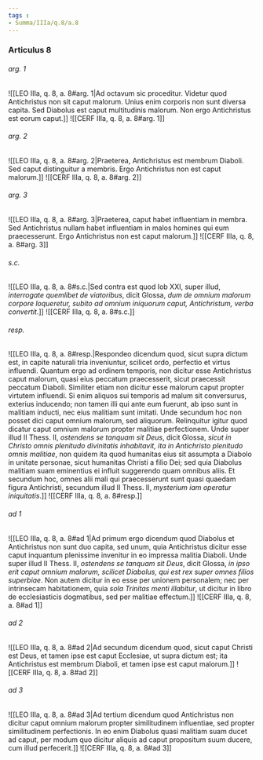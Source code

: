 ```yaml
---
tags : 
- Summa/IIIa/q.8/a.8
---
```


### Articulus 8

###### arg. 1
![[LEO IIIa, q. 8, a. 8#arg. 1|Ad octavum sic proceditur. Videtur quod Antichristus non sit caput malorum. Unius enim corporis non sunt diversa capita. Sed Diabolus est caput multitudinis malorum. Non ergo Antichristus est eorum caput.]]
![[CERF IIIa, q. 8, a. 8#arg. 1]]

###### arg. 2
![[LEO IIIa, q. 8, a. 8#arg. 2|Praeterea, Antichristus est membrum Diaboli. Sed caput distinguitur a membris. Ergo Antichristus non est caput malorum.]]
![[CERF IIIa, q. 8, a. 8#arg. 2]]

###### arg. 3
![[LEO IIIa, q. 8, a. 8#arg. 3|Praeterea, caput habet influentiam in membra. Sed Antichristus nullam habet influentiam in malos homines qui eum praecesserunt. Ergo Antichristus non est caput malorum.]]
![[CERF IIIa, q. 8, a. 8#arg. 3]]

###### s.c.
![[LEO IIIa, q. 8, a. 8#s.c.|Sed contra est quod Iob XXI, super illud, *interrogate quemlibet de viatoribus*, dicit Glossa, *dum de omnium malorum corpore loqueretur, subito ad omnium iniquorum caput, Antichristum, verba convertit*.]]
![[CERF IIIa, q. 8, a. 8#s.c.]]

###### resp.
![[LEO IIIa, q. 8, a. 8#resp.|Respondeo dicendum quod, sicut supra dictum est, in capite naturali tria inveniuntur, scilicet ordo, perfectio et virtus influendi. Quantum ergo ad ordinem temporis, non dicitur esse Antichristus caput malorum, quasi eius peccatum praecesserit, sicut praecessit peccatum Diaboli. Similiter etiam non dicitur esse malorum caput propter virtutem influendi. Si enim aliquos sui temporis ad malum sit conversurus, exterius inducendo; non tamen illi qui ante eum fuerunt, ab ipso sunt in malitiam inducti, nec eius malitiam sunt imitati. Unde secundum hoc non posset dici caput omnium malorum, sed aliquorum. Relinquitur igitur quod dicatur caput omnium malorum propter malitiae perfectionem. Unde super illud II Thess. II, *ostendens se tanquam sit Deus*, dicit Glossa, *sicut in Christo omnis plenitudo divinitatis inhabitavit, ita in Antichristo plenitudo omnis malitiae*, non quidem ita quod humanitas eius sit assumpta a Diabolo in unitate personae, sicut humanitas Christi a filio Dei; sed quia Diabolus malitiam suam eminentius ei influit suggerendo quam omnibus aliis. Et secundum hoc, omnes alii mali qui praecesserunt sunt quasi quaedam figura Antichristi, secundum illud II Thess. II, *mysterium iam operatur iniquitatis*.]]
![[CERF IIIa, q. 8, a. 8#resp.]]

###### ad 1
![[LEO IIIa, q. 8, a. 8#ad 1|Ad primum ergo dicendum quod Diabolus et Antichristus non sunt duo capita, sed unum, quia Antichristus dicitur esse caput inquantum plenissime invenitur in eo impressa malitia Diaboli. Unde super illud II Thess. II, *ostendens se tanquam sit Deus*, dicit Glossa, *in ipso erit caput omnium malorum, scilicet Diabolus, qui est rex super omnes filios superbiae*. Non autem dicitur in eo esse per unionem personalem; nec per intrinsecam habitationem, quia *sola Trinitas menti illabitur*, ut dicitur in libro de ecclesiasticis dogmatibus, sed per malitiae effectum.]]
![[CERF IIIa, q. 8, a. 8#ad 1]]

###### ad 2
![[LEO IIIa, q. 8, a. 8#ad 2|Ad secundum dicendum quod, sicut caput Christi est Deus, et tamen ipse est caput Ecclesiae, ut supra dictum est; ita Antichristus est membrum Diaboli, et tamen ipse est caput malorum.]]
![[CERF IIIa, q. 8, a. 8#ad 2]]

###### ad 3
![[LEO IIIa, q. 8, a. 8#ad 3|Ad tertium dicendum quod Antichristus non dicitur caput omnium malorum propter similitudinem influentiae, sed propter similitudinem perfectionis. In eo enim Diabolus quasi malitiam suam ducet ad caput, per modum quo dicitur aliquis ad caput propositum suum ducere, cum illud perfecerit.]]
![[CERF IIIa, q. 8, a. 8#ad 3]]

